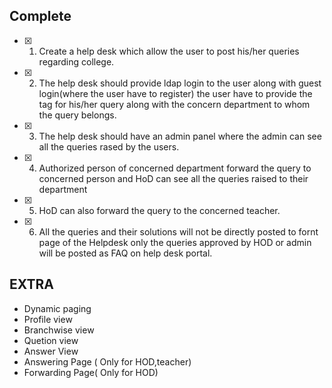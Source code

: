 ## Complete
 
- [x] 1. Create a help desk which allow the user to post his/her queries regarding college. 
- [x] 2. The help desk should provide ldap login to the user along with guest login(where the user have to register) the user have to provide the tag for his/her query along with the concern department to whom the query belongs. 
- [x] 3. The help desk should have an admin panel where the admin can see all the queries rased by the users. 
- [x] 4. Authorized person of concerned department forward the query to concerned person and HoD can see all the queries raised to their department 
- [x] 5. HoD  can also forward the query to the concerned teacher. 
- [x] 6. All the queries and their solutions will not be directly posted to fornt page of  the Helpdesk only the queries approved by HOD or admin will be posted as FAQ on help desk portal. 



## EXTRA
 - Dynamic paging
 - Profile view
 - Branchwise view
 - Quetion view
 - Answer View 
 - Answering Page ( Only for HOD,teacher)
 - Forwarding Page( Only for HOD)
